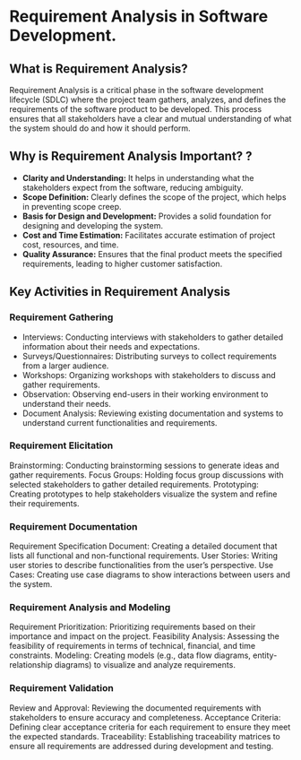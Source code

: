 # Requirement Analysis in Software Development.

## What is Requirement Analysis? 
Requirement Analysis is a critical phase in the software development lifecycle (SDLC) where the project team gathers, analyzes, and defines the requirements of the software product to be developed. This process ensures that all stakeholders have a clear and mutual understanding of what the system should do and how it should perform.

## Why is Requirement Analysis Important? ?

- **Clarity and Understanding:** It helps in understanding what the stakeholders expect from the software, reducing ambiguity.
- **Scope Definition:** Clearly defines the scope of the project, which helps in preventing scope creep.
- **Basis for Design and Development:** Provides a solid foundation for designing and developing the system.
- **Cost and Time Estimation:** Facilitates accurate estimation of project cost, resources, and time.
- **Quality Assurance:** Ensures that the final product meets the specified requirements, leading to higher customer satisfaction.

## Key Activities in Requirement Analysis

### Requirement Gathering
- Interviews: Conducting interviews with stakeholders to gather detailed information about their needs and expectations.
- Surveys/Questionnaires: Distributing surveys to collect requirements from a larger audience.
- Workshops: Organizing workshops with stakeholders to discuss and gather requirements.
- Observation: Observing end-users in their working environment to understand their needs.
- Document Analysis: Reviewing existing documentation and systems to understand current functionalities and requirements.

### Requirement Elicitation 

Brainstorming: Conducting brainstorming sessions to generate ideas and gather requirements.
Focus Groups: Holding focus group discussions with selected stakeholders to gather detailed requirements.
Prototyping: Creating prototypes to help stakeholders visualize the system and refine their requirements.

### Requirement Documentation 

Requirement Specification Document: Creating a detailed document that lists all functional and non-functional requirements.
User Stories: Writing user stories to describe functionalities from the user’s perspective.
Use Cases: Creating use case diagrams to show interactions between users and the system.

### Requirement Analysis and Modeling 

Requirement Prioritization: Prioritizing requirements based on their importance and impact on the project.
Feasibility Analysis: Assessing the feasibility of requirements in terms of technical, financial, and time constraints.
Modeling: Creating models (e.g., data flow diagrams, entity-relationship diagrams) to visualize and analyze requirements.

### Requirement Validation 

Review and Approval: Reviewing the documented requirements with stakeholders to ensure accuracy and completeness.
Acceptance Criteria: Defining clear acceptance criteria for each requirement to ensure they meet the expected standards.
Traceability: Establishing traceability matrices to ensure all requirements are addressed during development and testing.








